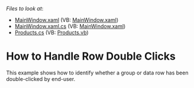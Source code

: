<!-- default file list -->
*Files to look at*:

* [MainWindow.xaml](./CS/DXGrid_RowDoubleClick/MainWindow.xaml) (VB: [MainWindow.xaml](./VB/DXGrid_RowDoubleClick/MainWindow.xaml))
* [MainWindow.xaml.cs](./CS/DXGrid_RowDoubleClick/MainWindow.xaml.cs) (VB: [MainWindow.xaml](./VB/DXGrid_RowDoubleClick/MainWindow.xaml))
* [Products.cs](./CS/DXGrid_RowDoubleClick/Products.cs) (VB: [Products.vb](./VB/DXGrid_RowDoubleClick/Products.vb))
<!-- default file list end -->
# How to Handle Row Double Clicks


<p>This example shows how to identify whether a group or data row has been double-clicked by end-user.</p>

<br/>


